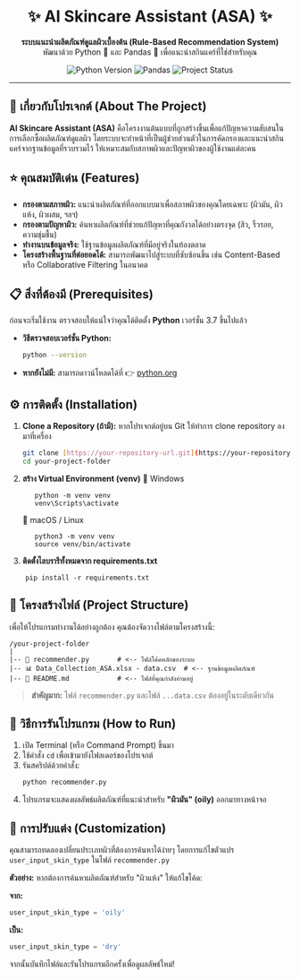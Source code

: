<div align="center">
  <!-- <img src="https://i.imgur.com/8a5g8fB.png" alt="ASA Logo" width="150"/> -->
  <h1>✨ AI Skincare Assistant (ASA) ✨</h1>
  <p>
    <strong>ระบบแนะนำผลิตภัณฑ์ดูแลผิวเบื้องต้น (Rule-Based Recommendation System)</strong>
    <br />
    พัฒนาด้วย Python 🐍 และ Pandas 🐼 เพื่อแนะนำสกินแคร์ที่ใช่สำหรับคุณ
  </p>
  <p>
    <img alt="Python Version" src="https://img.shields.io/badge/Python-3.7%2B-blue?logo=python&logoColor=yellow">
    <img alt="Pandas" src="https://img.shields.io/badge/Library-Pandas-brightgreen?logo=pandas">
    <img alt="Project Status" src="https://img.shields.io/badge/Status-In%20Development-orange">
  </p>
</div>

---

## 🎯 เกี่ยวกับโปรเจกต์ (About The Project)

**AI Skincare Assistant (ASA)** คือโครงงานต้นแบบที่ถูกสร้างขึ้นเพื่อแก้ปัญหาความสับสนในการเลือกซื้อผลิตภัณฑ์ดูแลผิว โดยระบบจะทำหน้าที่เป็นผู้ช่วยส่วนตัวในการคัดกรองและแนะนำสกินแคร์จากฐานข้อมูลที่รวบรวมไว้ ให้เหมาะสมกับสภาพผิวและปัญหาผิวของผู้ใช้งานแต่ละคน

## ⭐ คุณสมบัติเด่น (Features)

* **กรองตามสภาพผิว:** แนะนำผลิตภัณฑ์ที่ออกแบบมาเพื่อสภาพผิวของคุณโดยเฉพาะ (ผิวมัน, ผิวแห้ง, ผิวผสม, ฯลฯ)
* **กรองตามปัญหาผิว:** ค้นหาผลิตภัณฑ์ที่ช่วยแก้ปัญหาที่คุณกังวลได้อย่างตรงจุด (สิว, ริ้วรอย, ความชุ่มชื้น)
* **ทำงานบนข้อมูลจริง:** ใช้ฐานข้อมูลผลิตภัณฑ์ที่มีอยู่จริงในท้องตลาด
* **โครงสร้างพื้นฐานที่ต่อยอดได้:** สามารถพัฒนาไปสู่ระบบที่ซับซ้อนขึ้น เช่น Content-Based หรือ Collaborative Filtering ในอนาคต

## 📋 สิ่งที่ต้องมี (Prerequisites)

ก่อนจะเริ่มใช้งาน ตรวจสอบให้แน่ใจว่าคุณได้ติดตั้ง **Python** เวอร์ชั่น 3.7 ขึ้นไปแล้ว

* **วิธีตรวจสอบเวอร์ชั่น Python:**
    ```sh
    python --version
    ```
* **หากยังไม่มี:** สามารถดาวน์โหลดได้ที่ 👉 [python.org](https://www.python.org/downloads/)

## ⚙️ การติดตั้ง (Installation)

1.  **Clone a Repository (ถ้ามี):**
    หากโปรเจกต์อยู่บน Git ให้ทำการ clone repository ลงมาที่เครื่อง
    ```bash
    git clone [https://your-repository-url.git](https://your-repository-url.git)
    cd your-project-folder
    ```
2. **สร้าง Virtual Environment (venv)**
      🔹 Windows
   ```
      python -m venv venv
      venv\Scripts\activate
   ```
      
      🔹 macOS / Linux
   ```
      python3 -m venv venv
      source venv/bin/activate
   ```
4. **ติดตั้งไลบรารีทั้งหมดจาก requirements.txt**
```
    pip install -r requirements.txt
```

## 📂 โครงสร้างไฟล์ (Project Structure)

เพื่อให้โปรแกรมทำงานได้อย่างถูกต้อง คุณต้องจัดวางไฟล์ตามโครงสร้างนี้:

```
/your-project-folder
|
|-- 📄 recommender.py       # <-- ไฟล์โค้ดหลักของระบบ
|-- 📊 Data_Collection_ASA.xlsx - data.csv  # <-- ฐานข้อมูลผลิตภัณฑ์
|-- 📖 README.md            # <-- ไฟล์ที่คุณกำลังอ่านอยู่
```
> **สำคัญมาก:** ไฟล์ `recommender.py` และไฟล์ `...data.csv` ต้องอยู่ในระดับเดียวกัน

## 🚀 วิธีการรันโปรแกรม (How to Run)

1.  เปิด Terminal (หรือ Command Prompt) ขึ้นมา
2.  ใช้คำสั่ง `cd` เพื่อเข้ามายังโฟลเดอร์ของโปรเจกต์
3.  รันสคริปต์ด้วยคำสั่ง:
    ```bash
    python recommender.py
    ```
4.  โปรแกรมจะแสดงผลลัพธ์ผลิตภัณฑ์ที่แนะนำสำหรับ **"ผิวมัน" (oily)** ออกมาทางหน้าจอ

## 🔧 การปรับแต่ง (Customization)

คุณสามารถทดลองเปลี่ยนประเภทผิวที่ต้องการค้นหาได้ง่ายๆ โดยการแก้ไขตัวแปร `user_input_skin_type` ในไฟล์ `recommender.py`

**ตัวอย่าง:** หากต้องการค้นหาผลิตภัณฑ์สำหรับ "ผิวแห้ง" ให้แก้ไขโค้ด:

**จาก:**
```python
user_input_skin_type = 'oily'
```
**เป็น:**
```python
user_input_skin_type = 'dry'
```
จากนั้นบันทึกไฟล์และรันโปรแกรมอีกครั้งเพื่อดูผลลัพธ์ใหม่!
